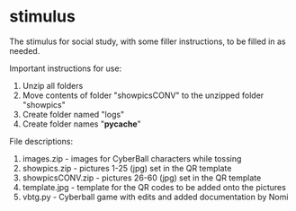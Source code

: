 # stimulus
The stimulus for social study, with some filler instructions, to be filled in as needed.

Important instructions for use:
1. Unzip all folders
2. Move contents of folder "showpicsCONV" to the unzipped folder "showpics"
3. Create folder named "logs"
4. Create folder names "__pycache__"

File descriptions:
1. images.zip - images for CyberBall characters while tossing
2. showpics.zip - pictures 1-25 (jpg) set in the QR template
3. showpicsCONV.zip - pictures 26-60 (jpg) set in the QR template
4. template.jpg - template for the QR codes to be added onto the pictures
5. vbtg.py - Cyberball game with edits and added documentation by Nomi

